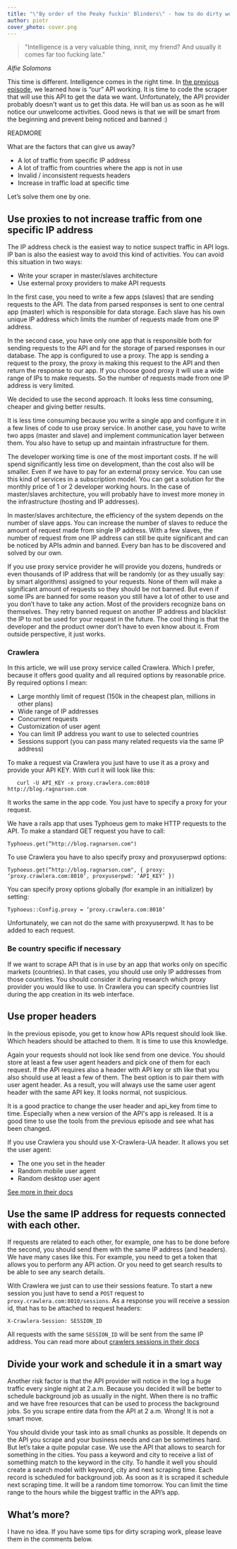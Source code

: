 ```yaml
---
title: "\"By order of the Peaky fuckin' Blinders\" - how to do dirty work and don’t get caught - episode 2"
author: piotr
cover_photo: cover.png
---
```


> "Intelligence is a very valuable thing, innit, my friend? And usually it comes far too fucking late."

_Alfie Solomons_

This time is different. Intelligence comes in the right time. In [the previous episode](/2017/02/14/by-order-of-the-peaky-fuckin-blinders-how-to-do-dirty-work-and-dont-get-caught-episode-1.html), we learned how is “our” API working. It is time to code the scraper that will use this API to get the data we want. Unfortunately, the API provider probably doesn't want us to get this data. He will ban us as soon as he will notice our unwelcome activities. Good news is that we will be smart from the beginning and prevent being noticed and banned :)

READMORE

What are the factors that can give us away?

* A lot of traffic from specific IP address
* A lot of traffic from countries where the app is not in use
* Invalid / inconsistent requests headers
* Increase in traffic load at specific time

Let’s solve them one by one.

## Use proxies to not increase traffic from one specific IP address
The IP address check is the easiest way to notice suspect traffic in API logs. IP ban is also the easiest way to avoid this kind of activities. You can avoid this situation in two ways:

* Write your scraper in master/slaves architecture
* Use external proxy providers to make API requests

In the first case, you need to write a few apps (slaves) that are sending requests to the API. The data from parsed responses is sent to one central app (master) which is responsible for data storage. Each slave has his own unique IP address which limits the number of requests made from one IP address.

In the second case, you have only one app that is responsible both for sending requests to the API and for the storage of parsed responses in our database. The app is configured to use a proxy. The app is sending a request to the proxy, the proxy in making this request to the API and then return the response to our app. If you choose good proxy it will use a wide range of IPs to make requests. So the number of requests made from one IP address is very limited.

We decided to use the second approach. It looks less time consuming, cheaper and giving better results.

It is less time consuming because you write a single app and configure it in a few lines of code to use proxy service. In another case, you have to write two apps (master and slave) and implement communication layer between them. You also have to setup up and maintain infrastructure for them.

The developer working time is one of the most important costs. If he will spend significantly less time on development, than the cost also will be smaller. Even if we have to pay for an external proxy service. You can use this kind of services in a subscription model. You can get a solution for the monthly price of 1 or 2 developer working hours. In the case of master/slaves architecture, you will probably have to invest more money in the infrastructure (hosting and IP addresses).

In master/slaves architecture, the efficiency of the system depends on the number of slave apps. You can increase the number of slaves to reduce the amount of request made from single IP address. With a few slaves, the number of request from one IP address can still be quite significant and can be noticed by APIs admin and banned. Every ban has to be discovered and solved by our own.

If you use proxy service provider he will provide you dozens, hundreds or even thousands of IP address that will be randomly (or as they usually say: by smart algorithms) assigned to your requests. None of them will make a significant amount of requests so they should be not banned. But even if some IPs are banned for some reason you still have a lot of other to use and you don’t have to take any action. Most of the providers recognize bans on themselves. They retry banned request on another IP address and blacklist the IP to not be used for your request in the future. The cool thing is that the developer and the product owner don’t have to even know about it. From outside perspective, it just works.

### Crawlera
In this article, we will use proxy service called Crawlera. Which I prefer, because it offers good quality and all required options by reasonable price. By required options I mean:
* Large monthly limit of request (150k in the cheapest plan, millions in other plans)
* Wide range of IP addresses
* Concurrent requests
* Customization of user agent
* You can limit IP address you want to use to selected countries
* Sessions support (you can pass many related requests via the same IP address)

To make a request via Crawlera you just have to use it as a proxy and provide your API KEY. With curl it will look like this:

```
   curl -U API_KEY -x proxy.crawlera.com:8010 http://blog.ragnarson.com
```


It works the same in the app code. You just have to specify a proxy for your request.

We have a rails app that uses Typhoeus gem to make HTTP requests to the API. To make a standard GET request you have to call:

```
Typhoeus.get(“http://blog.ragnarson.com")
```

To use Crawlera you have to also specify proxy and proxyuserpwd options:

```
Typhoeus.get(“http://blog.ragnarson.com", { proxy: ‘proxy.crawlera.com:8010’, proxyuserpwd: ‘API_KEY’ })
```

You can specify proxy options globally (for example in an initializer) by setting:

```
Typhoeus::Config.proxy = ‘proxy.crawlera.com:8010’
```

Unfortunately, we can not do the same with proxyuserpwd. It has to be added to each request.

### Be country specific if necessary
If we want to scrape API that is in use by an app that works only on specific markets (countries). In that cases, you should use only IP addresses from those countries. You should consider it during research which proxy provider you would like to use.
In Crawlera you can specify countries list during the app creation in its web interface.

## Use proper headers
In the previous episode, you get to know how APIs request should look like. Which headers should be attached to them. It is time to use this knowledge.

Again your requests should not look like send from one device. You should store at least a few user agent headers and pick one of them for each request. If the API requires also a header with API key or sth like that you also should use at least a few of them. The best option is to pair them with user agent header. As a result, you will always use the same user agent header with the same API key. It looks normal, not suspicious.

It is a good practice to change the user header and api_key from time to time. Especially when a new version of the API's app is released. It is a good time to use the tools from the previous episode and see what has been changed.

If you use Crawlera you should use X-Crawlera-UA header. It allows you set the user agent:
* The one you set in the header
* Random mobile user agent
* Random desktop user agent

[See more in their docs](https://doc.scrapinghub.com/crawlera.html#x-crawlera-ua)

## Use the same IP address for requests connected with each other.
If requests are related to each other, for example, one has to be done before the second, you should send them with the same IP address (and headers). We have many cases like this. For example, you need to get a token that allows you to perform any API action. Or you need to get search results to be able to see any search details.

With Crawlera we just can to use their sessions feature. To start a new session you just have to send a `POST` request to `proxy.crawlera.com:8010/sessions`. As a response you will receive a session id, that has to be attached to request headers:

```
X-Crawlera-Session: SESSION_ID
```

All requests with the same `SESSION_ID` will be sent from the same IP address.
You can read more about [crawlers sessions in their docs](https://doc.scrapinghub.com/crawlera.html#sessions)

## Divide your work and schedule it in a smart way
Another risk factor is that the API provider will notice in the log a huge traffic every single night at 2.a.m. Because you decided it will be better to schedule background job as usually in the night. When there is no traffic and we have free resources that can be used to process the background jobs. So you scrape entire data from the API at 2 a.m. Wrong! It is not a smart move.

You should divide your task into as small chunks as possible. It depends on the API you scrape and your business needs and can be sometimes hard. But let’s take a quite popular case. We use the API that allows to search for something in the cities. You pass a keyword and city to receive a list of something match to the keyword in the city. To handle it well you should create a search model with keyword, city and next scraping time. Each record is scheduled for background job. As soon as it is scraped it schedule next scraping time. It will be a random time tomorrow. You can limit the time range to the hours while the biggest traffic in the API’s app.

## What’s more?
I have no idea. If you have some tips for dirty scraping work, please leave them in the comments below.
